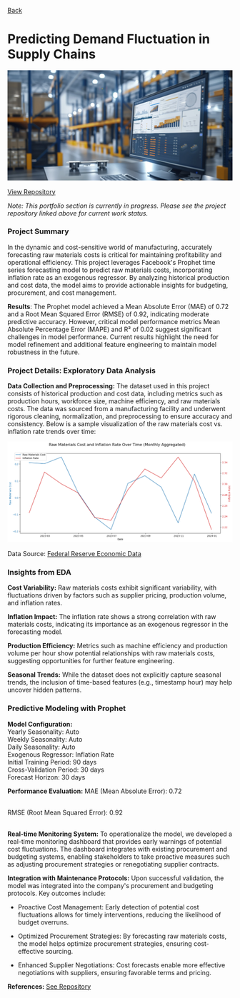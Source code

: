 [Back](https://zenjen-devs.github.io)

# Predicting Demand Fluctuation in Supply Chains

![image](https://github.com/zenjen-devs/zenjen-devs.github.io/blob/master/images/demand_forecasting_banner.png)

[View Repository](https://github.com/zenjen-dev/deep-learning_predicting-failures/blob/main/DeepLearning_PredictiveMaintenance.ipynb) <br>

*Note: This portfolio section is currently in progress. Please see the project repository linked above for current work status.*

<h3> Project Summary </h3>

In the dynamic and cost-sensitive world of manufacturing, accurately forecasting raw materials costs is critical for maintaining profitability and operational efficiency. This project leverages Facebook's Prophet time series forecasting model to predict raw materials costs, incorporating inflation rate as an exogenous regressor. By analyzing historical production and cost data, the model aims to provide actionable insights for budgeting, procurement, and cost management.

**Results**: The Prophet model achieved a Mean Absolute Error (MAE) of 0.72 and a Root Mean Squared Error (RMSE) of 0.92, indicating moderate predictive accuracy. However, critical model performance metrics Mean Absolute Percentage Error (MAPE) and R² of 0.02 suggest significant challenges in model performance. Current results highlight the need for model refinement and additional feature engineering to maintain model robustness in the future.

<h3> Project Details: Exploratory Data Analysis </h3>

**Data Collection and Preprocessing:**
The dataset used in this project consists of historical production and cost data, including metrics such as production hours, workforce size, machine efficiency, and raw materials costs. The data was sourced from a manufacturing facility and underwent rigorous cleaning, normalization, and preprocessing to ensure accuracy and consistency. Below is a sample visualization of the raw materials cost vs. inflation rate trends over time:
<br>

![EDA](https://github.com/zenjen-devs/zenjen-devs.github.io/blob/master/images/rawmat_v_inflation.png)
  
Data Source: [Federal Reserve Economic Data](https://fred.stlouisfed.org/)


### Insights from EDA

**Cost Variability:** Raw materials costs exhibit significant variability, with fluctuations driven by factors such as supplier pricing, production volume, and inflation rates.

**Inflation Impact:** The inflation rate shows a strong correlation with raw materials costs, indicating its importance as an exogenous regressor in the forecasting model.

**Production Efficiency:** Metrics such as machine efficiency and production volume per hour show potential relationships with raw materials costs, suggesting opportunities for further feature engineering.

**Seasonal Trends:** While the dataset does not explicitly capture seasonal trends, the inclusion of time-based features (e.g., timestamp hour) may help uncover hidden patterns.
<br>


### Predictive Modeling with Prophet

**Model Configuration:**
<br>
Yearly Seasonality: Auto
<br>
Weekly Seasonality: Auto
<br>
Daily Seasonality: Auto
<br>
Exogenous Regressor: Inflation Rate
<br>
Initial Training Period: 90 days
<br>
Cross-Validation Period: 30 days
<br>
Forecast Horizon: 30 days


**Performance Evaluation:**
MAE (Mean Absolute Error): 0.72
<br>

<br>
RMSE (Root Mean Squared Error): 0.92

<br>
<br>

**Real-time Monitoring System:**
To operationalize the model, we developed a real-time monitoring dashboard that provides early warnings of potential cost fluctuations. The dashboard integrates with existing procurement and budgeting systems, enabling stakeholders to take proactive measures such as adjusting procurement strategies or renegotiating supplier contracts.

**Integration with Maintenance Protocols:**
Upon successful validation, the model was integrated into the company's procurement and budgeting protocols. Key outcomes include:

- Proactive Cost Management: Early detection of potential cost fluctuations allows for timely interventions, reducing the likelihood of budget overruns.

- Optimized Procurement Strategies: By forecasting raw materials costs, the model helps optimize procurement strategies, ensuring cost-effective sourcing.

- Enhanced Supplier Negotiations: Cost forecasts enable more effective negotiations with suppliers, ensuring favorable terms and pricing.

**References:** [See Repository](https://github.com/zenjen-dev/deep-learning_predicting-failures/blob/main/DeepLearning_PredictiveMaintenance.ipynb) 
